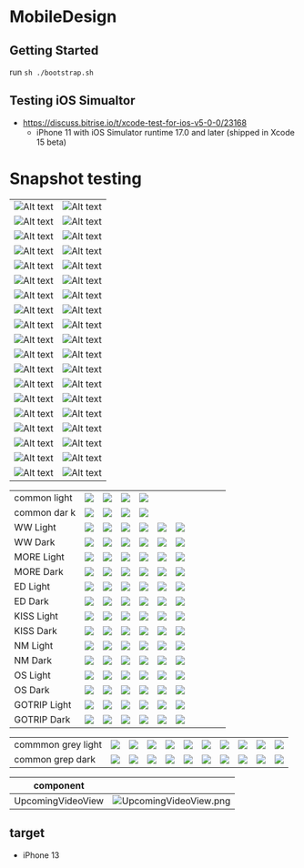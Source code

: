 # MobileDesign

## Getting Started

run `sh ./bootstrap.sh`

## Testing iOS Simualtor

- https://discuss.bitrise.io/t/xcode-test-for-ios-v5-0-0/23168
    - iPhone 11 with iOS Simulator runtime 17.0 and later (shipped in Xcode 15 beta)

# Snapshot testing

|                                                                                                                                          |                                                                                                                                           |
| ---------------------------------------------------------------------------------------------------------------------------------------- | ----------------------------------------------------------------------------------------------------------------------------------------- |
|![Alt text](Tests/MobileDesignTests/FontsSnapshotTests/__Snapshots__/FontsSnapshotTests/test_all_fonts_snapshot.dark.png) | ![Alt text](Tests/MobileDesignTests/FontsSnapshotTests/__Snapshots__/FontsSnapshotTests/test_all_fonts_snapshot.light.png)|
| ![Alt text](Tests/MobileDesignTests/FontsSnapshotTests/__Snapshots__/FontsSnapshotTests/test_font_snapshot.body-dark.png)                | ![Alt text](Tests/MobileDesignTests/FontsSnapshotTests/__Snapshots__/FontsSnapshotTests/test_font_snapshot.body-light.png)                |
| ![Alt text](Tests/MobileDesignTests/FontsSnapshotTests/__Snapshots__/FontsSnapshotTests/test_font_snapshot.bodyEmphasize-dark.png)       | ![Alt text](Tests/MobileDesignTests/FontsSnapshotTests/__Snapshots__/FontsSnapshotTests/test_font_snapshot.bodyEmphasize-light.png)       |
| ![Alt text](Tests/MobileDesignTests/FontsSnapshotTests/__Snapshots__/FontsSnapshotTests/test_font_snapshot.caption-dark.png)             | ![Alt text](Tests/MobileDesignTests/FontsSnapshotTests/__Snapshots__/FontsSnapshotTests/test_font_snapshot.caption-light.png)             |
| ![Alt text](Tests/MobileDesignTests/FontsSnapshotTests/__Snapshots__/FontsSnapshotTests/test_font_snapshot.caption2-dark.png)            | ![Alt text](Tests/MobileDesignTests/FontsSnapshotTests/__Snapshots__/FontsSnapshotTests/test_font_snapshot.caption2-light.png)            |
| ![Alt text](Tests/MobileDesignTests/FontsSnapshotTests/__Snapshots__/FontsSnapshotTests/test_font_snapshot.caption3Emphasize-dark.png)   | ![Alt text](Tests/MobileDesignTests/FontsSnapshotTests/__Snapshots__/FontsSnapshotTests/test_font_snapshot.caption3Emphasize-light.png)   |
| ![Alt text](Tests/MobileDesignTests/FontsSnapshotTests/__Snapshots__/FontsSnapshotTests/test_font_snapshot.captionEmphasize-dark.png)    | ![Alt text](Tests/MobileDesignTests/FontsSnapshotTests/__Snapshots__/FontsSnapshotTests/test_font_snapshot.captionEmphasize-light.png)    |
| ![Alt text](Tests/MobileDesignTests/FontsSnapshotTests/__Snapshots__/FontsSnapshotTests/test_font_snapshot.headline-dark.png)            | ![Alt text](Tests/MobileDesignTests/FontsSnapshotTests/__Snapshots__/FontsSnapshotTests/test_font_snapshot.headline-light.png)            |
| ![Alt text](Tests/MobileDesignTests/FontsSnapshotTests/__Snapshots__/FontsSnapshotTests/test_font_snapshot.headlineEmphasize-dark.png)   | ![Alt text](Tests/MobileDesignTests/FontsSnapshotTests/__Snapshots__/FontsSnapshotTests/test_font_snapshot.headlineEmphasize-light.png)   |
| ![Alt text](Tests/MobileDesignTests/FontsSnapshotTests/__Snapshots__/FontsSnapshotTests/test_font_snapshot.largeTitleEmphasize-dark.png) | ![Alt text](Tests/MobileDesignTests/FontsSnapshotTests/__Snapshots__/FontsSnapshotTests/test_font_snapshot.largeTitleEmphasize-light.png) |
| ![Alt text](Tests/MobileDesignTests/FontsSnapshotTests/__Snapshots__/FontsSnapshotTests/test_font_snapshot.naviTitle-dark.png)           | ![Alt text](Tests/MobileDesignTests/FontsSnapshotTests/__Snapshots__/FontsSnapshotTests/test_font_snapshot.naviTitle-light.png)           |
| ![Alt text](Tests/MobileDesignTests/FontsSnapshotTests/__Snapshots__/FontsSnapshotTests/test_font_snapshot.primaryButton-dark.png)       | ![Alt text](Tests/MobileDesignTests/FontsSnapshotTests/__Snapshots__/FontsSnapshotTests/test_font_snapshot.primaryButton-light.png)       |
| ![Alt text](Tests/MobileDesignTests/FontsSnapshotTests/__Snapshots__/FontsSnapshotTests/test_font_snapshot.title1-dark.png)              | ![Alt text](Tests/MobileDesignTests/FontsSnapshotTests/__Snapshots__/FontsSnapshotTests/test_font_snapshot.title1-light.png)              |
| ![Alt text](Tests/MobileDesignTests/FontsSnapshotTests/__Snapshots__/FontsSnapshotTests/test_font_snapshot.title2-dark.png)              | ![Alt text](Tests/MobileDesignTests/FontsSnapshotTests/__Snapshots__/FontsSnapshotTests/test_font_snapshot.title2-light.png)              |
| ![Alt text](Tests/MobileDesignTests/FontsSnapshotTests/__Snapshots__/FontsSnapshotTests/test_font_snapshot.title3-dark.png)              | ![Alt text](Tests/MobileDesignTests/FontsSnapshotTests/__Snapshots__/FontsSnapshotTests/test_font_snapshot.title3-light.png)              |
| ![Alt text](Tests/MobileDesignTests/FontsSnapshotTests/__Snapshots__/FontsSnapshotTests/test_font_snapshot.title3Emphasize-dark.png)     | ![Alt text](Tests/MobileDesignTests/FontsSnapshotTests/__Snapshots__/FontsSnapshotTests/test_font_snapshot.title3Emphasize-light.png)     |
| ![Alt text](Tests/MobileDesignTests/FontsSnapshotTests/__Snapshots__/FontsSnapshotTests/test_font_snapshot.title4Emphasize-dark.png)     | ![Alt text](Tests/MobileDesignTests/FontsSnapshotTests/__Snapshots__/FontsSnapshotTests/test_font_snapshot.title4Emphasize-light.png)     |
| ![Alt text](Tests/MobileDesignTests/FontsSnapshotTests/__Snapshots__/FontsSnapshotTests/test_font_snapshot.title5-dark.png)              | ![Alt text](Tests/MobileDesignTests/FontsSnapshotTests/__Snapshots__/FontsSnapshotTests/test_font_snapshot.title5-light.png)              |
| ![Alt text](Tests/MobileDesignTests/FontsSnapshotTests/__Snapshots__/FontsSnapshotTests/test_font_snapshot.titleEmphasize-dark.png)      | ![Alt text](Tests/MobileDesignTests/FontsSnapshotTests/__Snapshots__/FontsSnapshotTests/test_font_snapshot.titleEmphasize-light.png)      |

|              |                                                                                                                                 |                                                                                                                                         |                                                                                                                                         |                                                                                                                                          |                                                                                                                                         |                                                                                                                                          |     |     |     |     |
| ------------ | ------------------------------------------------------------------------------------------------------------------------------- | --------------------------------------------------------------------------------------------------------------------------------------- | --------------------------------------------------------------------------------------------------------------------------------------- | ---------------------------------------------------------------------------------------------------------------------------------------- | --------------------------------------------------------------------------------------------------------------------------------------- | ---------------------------------------------------------------------------------------------------------------------------------------- | --- | --- | --- | --- |
| common light | ![](Tests/MobileDesignTests/ColorPaletteTests/__Snapshots__/ColorPaletteTests/test_color_Common_snapshot.Alert-light.png)       | ![](Tests/MobileDesignTests/ColorPaletteTests/__Snapshots__/ColorPaletteTests/test_color_Common_snapshot.Black-light.png)               | ![](Tests/MobileDesignTests/ColorPaletteTests/__Snapshots__/ColorPaletteTests/test_color_Common_snapshot.Success-light.png)             | ![](Tests/MobileDesignTests/ColorPaletteTests/__Snapshots__/ColorPaletteTests/test_color_Common_snapshot.White-light.png)                |
| common dar k | ![](Tests/MobileDesignTests/ColorPaletteTests/__Snapshots__/ColorPaletteTests/test_color_Common_snapshot.Alert-dark.png)        | ![](Tests/MobileDesignTests/ColorPaletteTests/__Snapshots__/ColorPaletteTests/test_color_Common_snapshot.Black-dark.png)                | ![](Tests/MobileDesignTests/ColorPaletteTests/__Snapshots__/ColorPaletteTests/test_color_Common_snapshot.Success-dark.png)              | ![](Tests/MobileDesignTests/ColorPaletteTests/__Snapshots__/ColorPaletteTests/test_color_Common_snapshot.White-dark.png)                 |
| WW Light     | ![](Tests/MobileDesignTests/ColorPaletteTests/__Snapshots__/ColorPaletteTests/test_color_WW_snapshot.primaryMain-light.png)     | ![](Tests/MobileDesignTests/ColorPaletteTests/__Snapshots__/ColorPaletteTests/test_color_WW_snapshot.secondaryElementbg2-light.png)     | ![](Tests/MobileDesignTests/ColorPaletteTests/__Snapshots__/ColorPaletteTests/test_color_WW_snapshot.secondaryElementbg5-light.png)     | ![](Tests/MobileDesignTests/ColorPaletteTests/__Snapshots__/ColorPaletteTests/test_color_WW_snapshot.secondaryElementbg10-light.png)     | ![](Tests/MobileDesignTests/ColorPaletteTests/__Snapshots__/ColorPaletteTests/test_color_WW_snapshot.secondaryHightlight-light.png)     | ![](Tests/MobileDesignTests/ColorPaletteTests/__Snapshots__/ColorPaletteTests/test_color_WW_snapshot.secondaryUnactivated-light.png)     |
| WW Dark      | ![](Tests/MobileDesignTests/ColorPaletteTests/__Snapshots__/ColorPaletteTests/test_color_WW_snapshot.primaryMain-dark.png)      | ![](Tests/MobileDesignTests/ColorPaletteTests/__Snapshots__/ColorPaletteTests/test_color_WW_snapshot.secondaryElementbg2-dark.png)      | ![](Tests/MobileDesignTests/ColorPaletteTests/__Snapshots__/ColorPaletteTests/test_color_WW_snapshot.secondaryElementbg5-dark.png)      | ![](Tests/MobileDesignTests/ColorPaletteTests/__Snapshots__/ColorPaletteTests/test_color_WW_snapshot.secondaryElementbg10-dark.png)      | ![](Tests/MobileDesignTests/ColorPaletteTests/__Snapshots__/ColorPaletteTests/test_color_WW_snapshot.secondaryHightlight-dark.png)      | ![](Tests/MobileDesignTests/ColorPaletteTests/__Snapshots__/ColorPaletteTests/test_color_WW_snapshot.secondaryUnactivated-dark.png)      |
| MORE Light   | ![](Tests/MobileDesignTests/ColorPaletteTests/__Snapshots__/ColorPaletteTests/test_color_MORE_snapshot.primaryMain-light.png)   | ![](Tests/MobileDesignTests/ColorPaletteTests/__Snapshots__/ColorPaletteTests/test_color_MORE_snapshot.secondaryElementbg2-light.png)   | ![](Tests/MobileDesignTests/ColorPaletteTests/__Snapshots__/ColorPaletteTests/test_color_MORE_snapshot.secondaryElementbg5-light.png)   | ![](Tests/MobileDesignTests/ColorPaletteTests/__Snapshots__/ColorPaletteTests/test_color_MORE_snapshot.secondaryElementbg10-light.png)   | ![](Tests/MobileDesignTests/ColorPaletteTests/__Snapshots__/ColorPaletteTests/test_color_MORE_snapshot.secondaryHightlight-light.png)   | ![](Tests/MobileDesignTests/ColorPaletteTests/__Snapshots__/ColorPaletteTests/test_color_MORE_snapshot.secondaryUnactivated-light.png)   |
| MORE Dark    | ![](Tests/MobileDesignTests/ColorPaletteTests/__Snapshots__/ColorPaletteTests/test_color_MORE_snapshot.primaryMain-dark.png)    | ![](Tests/MobileDesignTests/ColorPaletteTests/__Snapshots__/ColorPaletteTests/test_color_MORE_snapshot.secondaryElementbg2-dark.png)    | ![](Tests/MobileDesignTests/ColorPaletteTests/__Snapshots__/ColorPaletteTests/test_color_MORE_snapshot.secondaryElementbg5-dark.png)    | ![](Tests/MobileDesignTests/ColorPaletteTests/__Snapshots__/ColorPaletteTests/test_color_MORE_snapshot.secondaryElementbg10-dark.png)    | ![](Tests/MobileDesignTests/ColorPaletteTests/__Snapshots__/ColorPaletteTests/test_color_MORE_snapshot.secondaryHightlight-dark.png)    | ![](Tests/MobileDesignTests/ColorPaletteTests/__Snapshots__/ColorPaletteTests/test_color_MORE_snapshot.secondaryUnactivated-dark.png)    |
| ED Light     | ![](Tests/MobileDesignTests/ColorPaletteTests/__Snapshots__/ColorPaletteTests/test_color_ED_snapshot.primaryMain-light.png)     | ![](Tests/MobileDesignTests/ColorPaletteTests/__Snapshots__/ColorPaletteTests/test_color_ED_snapshot.secondaryElementbg2-light.png)     | ![](Tests/MobileDesignTests/ColorPaletteTests/__Snapshots__/ColorPaletteTests/test_color_ED_snapshot.secondaryElementbg5-light.png)     | ![](Tests/MobileDesignTests/ColorPaletteTests/__Snapshots__/ColorPaletteTests/test_color_ED_snapshot.secondaryElementbg10-light.png)     | ![](Tests/MobileDesignTests/ColorPaletteTests/__Snapshots__/ColorPaletteTests/test_color_ED_snapshot.secondaryHightlight-light.png)     | ![](Tests/MobileDesignTests/ColorPaletteTests/__Snapshots__/ColorPaletteTests/test_color_ED_snapshot.secondaryUnactivated-light.png)     |
| ED Dark      | ![](Tests/MobileDesignTests/ColorPaletteTests/__Snapshots__/ColorPaletteTests/test_color_ED_snapshot.primaryMain-dark.png)      | ![](Tests/MobileDesignTests/ColorPaletteTests/__Snapshots__/ColorPaletteTests/test_color_ED_snapshot.secondaryElementbg2-dark.png)      | ![](Tests/MobileDesignTests/ColorPaletteTests/__Snapshots__/ColorPaletteTests/test_color_ED_snapshot.secondaryElementbg5-dark.png)      | ![](Tests/MobileDesignTests/ColorPaletteTests/__Snapshots__/ColorPaletteTests/test_color_ED_snapshot.secondaryElementbg10-dark.png)      | ![](Tests/MobileDesignTests/ColorPaletteTests/__Snapshots__/ColorPaletteTests/test_color_ED_snapshot.secondaryHightlight-dark.png)      | ![](Tests/MobileDesignTests/ColorPaletteTests/__Snapshots__/ColorPaletteTests/test_color_ED_snapshot.secondaryUnactivated-dark.png)      |
| KISS Light   | ![](Tests/MobileDesignTests/ColorPaletteTests/__Snapshots__/ColorPaletteTests/test_color_KISS_snapshot.primaryMain-light.png)   | ![](Tests/MobileDesignTests/ColorPaletteTests/__Snapshots__/ColorPaletteTests/test_color_KISS_snapshot.secondaryElementbg2-light.png)   | ![](Tests/MobileDesignTests/ColorPaletteTests/__Snapshots__/ColorPaletteTests/test_color_KISS_snapshot.secondaryElementbg5-light.png)   | ![](Tests/MobileDesignTests/ColorPaletteTests/__Snapshots__/ColorPaletteTests/test_color_KISS_snapshot.secondaryElementbg10-light.png)   | ![](Tests/MobileDesignTests/ColorPaletteTests/__Snapshots__/ColorPaletteTests/test_color_KISS_snapshot.secondaryHightlight-light.png)   | ![](Tests/MobileDesignTests/ColorPaletteTests/__Snapshots__/ColorPaletteTests/test_color_KISS_snapshot.secondaryUnactivated-light.png)   |
| KISS Dark    | ![](Tests/MobileDesignTests/ColorPaletteTests/__Snapshots__/ColorPaletteTests/test_color_KISS_snapshot.primaryMain-dark.png)    | ![](Tests/MobileDesignTests/ColorPaletteTests/__Snapshots__/ColorPaletteTests/test_color_KISS_snapshot.secondaryElementbg2-dark.png)    | ![](Tests/MobileDesignTests/ColorPaletteTests/__Snapshots__/ColorPaletteTests/test_color_KISS_snapshot.secondaryElementbg5-dark.png)    | ![](Tests/MobileDesignTests/ColorPaletteTests/__Snapshots__/ColorPaletteTests/test_color_KISS_snapshot.secondaryElementbg10-dark.png)    | ![](Tests/MobileDesignTests/ColorPaletteTests/__Snapshots__/ColorPaletteTests/test_color_KISS_snapshot.secondaryHightlight-dark.png)    | ![](Tests/MobileDesignTests/ColorPaletteTests/__Snapshots__/ColorPaletteTests/test_color_KISS_snapshot.secondaryUnactivated-dark.png)    |
| NM Light     | ![](Tests/MobileDesignTests/ColorPaletteTests/__Snapshots__/ColorPaletteTests/test_color_NM_snapshot.primaryMain-light.png)     | ![](Tests/MobileDesignTests/ColorPaletteTests/__Snapshots__/ColorPaletteTests/test_color_NM_snapshot.secondaryElementbg2-light.png)     | ![](Tests/MobileDesignTests/ColorPaletteTests/__Snapshots__/ColorPaletteTests/test_color_NM_snapshot.secondaryElementbg5-light.png)     | ![](Tests/MobileDesignTests/ColorPaletteTests/__Snapshots__/ColorPaletteTests/test_color_NM_snapshot.secondaryElementbg10-light.png)     | ![](Tests/MobileDesignTests/ColorPaletteTests/__Snapshots__/ColorPaletteTests/test_color_NM_snapshot.secondaryHightlight-light.png)     | ![](Tests/MobileDesignTests/ColorPaletteTests/__Snapshots__/ColorPaletteTests/test_color_NM_snapshot.secondaryUnactivated-light.png)     |
| NM Dark      | ![](Tests/MobileDesignTests/ColorPaletteTests/__Snapshots__/ColorPaletteTests/test_color_NM_snapshot.primaryMain-dark.png)      | ![](Tests/MobileDesignTests/ColorPaletteTests/__Snapshots__/ColorPaletteTests/test_color_NM_snapshot.secondaryElementbg2-dark.png)      | ![](Tests/MobileDesignTests/ColorPaletteTests/__Snapshots__/ColorPaletteTests/test_color_NM_snapshot.secondaryElementbg5-dark.png)      | ![](Tests/MobileDesignTests/ColorPaletteTests/__Snapshots__/ColorPaletteTests/test_color_NM_snapshot.secondaryElementbg10-dark.png)      | ![](Tests/MobileDesignTests/ColorPaletteTests/__Snapshots__/ColorPaletteTests/test_color_NM_snapshot.secondaryHightlight-dark.png)      | ![](Tests/MobileDesignTests/ColorPaletteTests/__Snapshots__/ColorPaletteTests/test_color_NM_snapshot.secondaryUnactivated-dark.png)      |
| OS Light     | ![](Tests/MobileDesignTests/ColorPaletteTests/__Snapshots__/ColorPaletteTests/test_color_OS_snapshot.primaryMain-light.png)     | ![](Tests/MobileDesignTests/ColorPaletteTests/__Snapshots__/ColorPaletteTests/test_color_OS_snapshot.secondaryElementbg2-light.png)     | ![](Tests/MobileDesignTests/ColorPaletteTests/__Snapshots__/ColorPaletteTests/test_color_OS_snapshot.secondaryElementbg5-light.png)     | ![](Tests/MobileDesignTests/ColorPaletteTests/__Snapshots__/ColorPaletteTests/test_color_OS_snapshot.secondaryElementbg10-light.png)     | ![](Tests/MobileDesignTests/ColorPaletteTests/__Snapshots__/ColorPaletteTests/test_color_OS_snapshot.secondaryHightlight-light.png)     | ![](Tests/MobileDesignTests/ColorPaletteTests/__Snapshots__/ColorPaletteTests/test_color_OS_snapshot.secondaryUnactivated-light.png)     |
| OS Dark      | ![](Tests/MobileDesignTests/ColorPaletteTests/__Snapshots__/ColorPaletteTests/test_color_OS_snapshot.primaryMain-dark.png)      | ![](Tests/MobileDesignTests/ColorPaletteTests/__Snapshots__/ColorPaletteTests/test_color_OS_snapshot.secondaryElementbg2-dark.png)      | ![](Tests/MobileDesignTests/ColorPaletteTests/__Snapshots__/ColorPaletteTests/test_color_OS_snapshot.secondaryElementbg5-dark.png)      | ![](Tests/MobileDesignTests/ColorPaletteTests/__Snapshots__/ColorPaletteTests/test_color_OS_snapshot.secondaryElementbg10-dark.png)      | ![](Tests/MobileDesignTests/ColorPaletteTests/__Snapshots__/ColorPaletteTests/test_color_OS_snapshot.secondaryHightlight-dark.png)      | ![](Tests/MobileDesignTests/ColorPaletteTests/__Snapshots__/ColorPaletteTests/test_color_OS_snapshot.secondaryUnactivated-dark.png)      |
| GOTRIP Light | ![](Tests/MobileDesignTests/ColorPaletteTests/__Snapshots__/ColorPaletteTests/test_color_GOTRIP_snapshot.primaryMain-light.png) | ![](Tests/MobileDesignTests/ColorPaletteTests/__Snapshots__/ColorPaletteTests/test_color_GOTRIP_snapshot.secondaryElementbg2-light.png) | ![](Tests/MobileDesignTests/ColorPaletteTests/__Snapshots__/ColorPaletteTests/test_color_GOTRIP_snapshot.secondaryElementbg5-light.png) | ![](Tests/MobileDesignTests/ColorPaletteTests/__Snapshots__/ColorPaletteTests/test_color_GOTRIP_snapshot.secondaryElementbg10-light.png) | ![](Tests/MobileDesignTests/ColorPaletteTests/__Snapshots__/ColorPaletteTests/test_color_GOTRIP_snapshot.secondaryHightlight-light.png) | ![](Tests/MobileDesignTests/ColorPaletteTests/__Snapshots__/ColorPaletteTests/test_color_GOTRIP_snapshot.secondaryUnactivated-light.png) |
| GOTRIP Dark  | ![](Tests/MobileDesignTests/ColorPaletteTests/__Snapshots__/ColorPaletteTests/test_color_GOTRIP_snapshot.primaryMain-dark.png)  | ![](Tests/MobileDesignTests/ColorPaletteTests/__Snapshots__/ColorPaletteTests/test_color_GOTRIP_snapshot.secondaryElementbg2-dark.png)  | ![](Tests/MobileDesignTests/ColorPaletteTests/__Snapshots__/ColorPaletteTests/test_color_GOTRIP_snapshot.secondaryElementbg5-dark.png)  | ![](Tests/MobileDesignTests/ColorPaletteTests/__Snapshots__/ColorPaletteTests/test_color_GOTRIP_snapshot.secondaryElementbg10-dark.png)  | ![](Tests/MobileDesignTests/ColorPaletteTests/__Snapshots__/ColorPaletteTests/test_color_GOTRIP_snapshot.secondaryHightlight-dark.png)  | ![](Tests/MobileDesignTests/ColorPaletteTests/__Snapshots__/ColorPaletteTests/test_color_GOTRIP_snapshot.secondaryUnactivated-dark.png)  |

|                    |                                                                                                                                  |                                                                                                                                   |                                                                                                                                   |                                                                                                                                   |                                                                                                                                   |                                                                                                                                   |                                                                                                                                   |                                                                                                                                   |                                                                                                                                   |                                                                                                                                   |
| ------------------ | -------------------------------------------------------------------------------------------------------------------------------- | --------------------------------------------------------------------------------------------------------------------------------- | --------------------------------------------------------------------------------------------------------------------------------- | --------------------------------------------------------------------------------------------------------------------------------- | --------------------------------------------------------------------------------------------------------------------------------- | --------------------------------------------------------------------------------------------------------------------------------- | --------------------------------------------------------------------------------------------------------------------------------- | --------------------------------------------------------------------------------------------------------------------------------- | --------------------------------------------------------------------------------------------------------------------------------- | --------------------------------------------------------------------------------------------------------------------------------- |
| commmon grey light | ![](Tests/MobileDesignTests/ColorPaletteTests/__Snapshots__/ColorPaletteTests/test_color_Common_snapshot.neutralGray5-light.png) | ![](Tests/MobileDesignTests/ColorPaletteTests/__Snapshots__/ColorPaletteTests/test_color_Common_snapshot.neutralGray10-light.png) | ![](Tests/MobileDesignTests/ColorPaletteTests/__Snapshots__/ColorPaletteTests/test_color_Common_snapshot.neutralGray20-light.png) | ![](Tests/MobileDesignTests/ColorPaletteTests/__Snapshots__/ColorPaletteTests/test_color_Common_snapshot.neutralGray30-light.png) | ![](Tests/MobileDesignTests/ColorPaletteTests/__Snapshots__/ColorPaletteTests/test_color_Common_snapshot.neutralGray40-light.png) | ![](Tests/MobileDesignTests/ColorPaletteTests/__Snapshots__/ColorPaletteTests/test_color_Common_snapshot.neutralGray50-light.png) | ![](Tests/MobileDesignTests/ColorPaletteTests/__Snapshots__/ColorPaletteTests/test_color_Common_snapshot.neutralGray60-light.png) | ![](Tests/MobileDesignTests/ColorPaletteTests/__Snapshots__/ColorPaletteTests/test_color_Common_snapshot.neutralGray70-light.png) | ![](Tests/MobileDesignTests/ColorPaletteTests/__Snapshots__/ColorPaletteTests/test_color_Common_snapshot.neutralGray80-light.png) | ![](Tests/MobileDesignTests/ColorPaletteTests/__Snapshots__/ColorPaletteTests/test_color_Common_snapshot.neutralGray90-light.png) |
| common grep dark   | ![](Tests/MobileDesignTests/ColorPaletteTests/__Snapshots__/ColorPaletteTests/test_color_Common_snapshot.neutralGray5-dark.png)  | ![](Tests/MobileDesignTests/ColorPaletteTests/__Snapshots__/ColorPaletteTests/test_color_Common_snapshot.neutralGray10-dark.png)  | ![](Tests/MobileDesignTests/ColorPaletteTests/__Snapshots__/ColorPaletteTests/test_color_Common_snapshot.neutralGray20-dark.png)  | ![](Tests/MobileDesignTests/ColorPaletteTests/__Snapshots__/ColorPaletteTests/test_color_Common_snapshot.neutralGray30-dark.png)  | ![](Tests/MobileDesignTests/ColorPaletteTests/__Snapshots__/ColorPaletteTests/test_color_Common_snapshot.neutralGray40-dark.png)  | ![](Tests/MobileDesignTests/ColorPaletteTests/__Snapshots__/ColorPaletteTests/test_color_Common_snapshot.neutralGray50-dark.png)  | ![](Tests/MobileDesignTests/ColorPaletteTests/__Snapshots__/ColorPaletteTests/test_color_Common_snapshot.neutralGray60-dark.png)  | ![](Tests/MobileDesignTests/ColorPaletteTests/__Snapshots__/ColorPaletteTests/test_color_Common_snapshot.neutralGray70-dark.png)  | ![](Tests/MobileDesignTests/ColorPaletteTests/__Snapshots__/ColorPaletteTests/test_color_Common_snapshot.neutralGray80-dark.png)  | ![](Tests/MobileDesignTests/ColorPaletteTests/__Snapshots__/ColorPaletteTests/test_color_Common_snapshot.neutralGray90-dark.png)  |

| component         |                                                                                                                                            |
| ----------------- | ------------------------------------------------------------------------------------------------------------------------------------------ |
| UpcomingVideoView | ![UpcomingVideoView.png](Tests/MobileDesignTests/ReelTests/__Snapshots__/UpcomingVideoViewTest/test_default_upcoming_video_snapshot.1.png) |

## target

- iPhone 13
